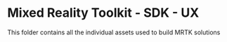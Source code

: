 # Mixed Reality Toolkit - SDK - UX

This folder contains all the individual assets used to build MRTK solutions